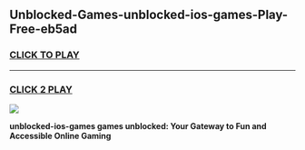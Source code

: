 
## Unblocked-Games-unblocked-ios-games-Play-Free-eb5ad
<h3>
<a href="https://premium76.site?title=unblocked-ios-games&ref=21A">CLICK TO PLAY</a></h3>
<hr>

<h3>
<a href="https://premium76.site?title=unblocked-ios-games&ref=21A">CLICK 2 PLAY</a>
  
</h3>

<a href="https://premium76.site?title=unblocked-ios-games&ref=21A"><img src="https://clearcache.store/games.png"></a>


**unblocked-ios-games games unblocked: Your Gateway to Fun and Accessible Online Gaming**
